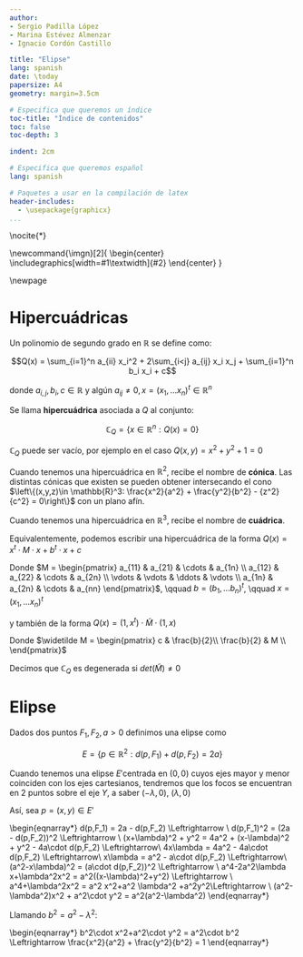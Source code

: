 ```yaml
---
author:
- Sergio Padilla López
- Marina Estévez Almenzar
- Ignacio Cordón Castillo

title: "Elipse"
lang: spanish
date: \today
papersize: A4
geometry: margin=3.5cm

# Especifica que queremos un índice
toc-title: "Índice de contenidos"
toc: false
toc-depth: 3

indent: 2cm

# Especifica que queremos español
lang: spanish

# Paquetes a usar en la compilación de latex
header-includes:
  - \usepackage{graphicx}
...
```


\nocite{*}

\newcommand{\imgn}[2]{
  \begin{center}
    \includegraphics[width=#1\textwidth]{#2}
  \end{center}
}

\newpage

# Hipercuádricas

Un polinomio de segundo grado en $\mathbb{R}$ se define como:

$$Q(x) = \sum_{i=1}^n a_{ii} x_i^2 + 2\sum_{i<j} a_{ij} x_i x_j + \sum_{i=1}^n b_i x_i + c$$

donde $a_{i,j}, b_i, c\in \mathbb{R}$ y algún $a_{ij} \neq 0, x=(x_1, \ldots x_n)^t \in \mathbb{R}^n$

Se llama **hipercuádrica** asociada a $Q$ al conjunto:

$$\mathbb{C}_{Q} = \left\{x\in \mathbb{R}^n : Q(x) = 0\right\}$$

$\mathbb{C}_{Q}$ puede ser vacío, por ejemplo en el caso $Q(x,y) = x^2+y^2+1=0$


Cuando tenemos una hipercuádrica en $\mathbb{R}^2$, recibe el nombre de **cónica**. Las distintas cónicas que existen se pueden obtener intersecando el cono $\left\{(x,y,z)\in \mathbb{R}^3: \frac{x^2}{a^2} + \frac{y^2}{b^2} - {z^2}{c^2} = 0\right\}$ con un plano afín. 

Cuando tenemos una hipercuádrica en $\mathbb{R}^3$, recibe el nombre de **cuádrica**.

Equivalentemente, podemos escribir una hipercuádrica de la forma $Q(x) = x^{t}\cdot M \cdot x + b^{t}\cdot x + c$

Donde $M = \begin{pmatrix} 
    a_{11} & a_{21} & \cdots & a_{1n} \\
    a_{12} & a_{22} & \cdots & a_{2n} \\
    \vdots & \vdots & \ddots & \vdots \\
    a_{1n} & a_{2n} & \cdots & a_{nn}
\end{pmatrix}$, \qquad $b=(b_1, \ldots b_n)^t$, \qquad $x=(x_1, \ldots x_n)^t$

y también de la forma $Q(x) = (1, x^{t})\cdot \widetilde{M} \cdot (1,x)$

Donde $\widetilde M = \begin{pmatrix} 
    c & \frac{b}{2}\\
    \frac{b}{2} & M \\
\end{pmatrix}$

Decimos que $\mathbb{C}_{Q}$ es degenerada si $det(\widetilde{M}) \neq 0$


# Elipse

Dados dos puntos $F_1, F_2, a>0$ definimos una elipse como

$$E=\left\{p\in \mathbb{R}^2 : d(p,F_1) + d(p,F_2) = 2a\right\}$$

Cuando tenemos una elipse $E'$centrada en $(0,0)$ cuyos ejes mayor y menor coinciden con los ejes cartesianos, tendremos que los focos se encuentran en 2 puntos sobre el eje $Y$, a saber $(-\lambda,0)$, $(\lambda,0)$

Así, sea $p=(x,y)\in E'$


\begin{eqnarray*}
    d(p,F_1) = 2a - d(p,F_2) \Leftrightarrow \\
    d(p,F_1)^2 = (2a - d(p,F_2))^2 \Leftrightarrow \\
    (x+\lambda)^2 + y^2 = 4a^2 + (x-\lambda)^2 + y^2 - 4a\cdot d(p,F_2) \Leftrightarrow\\
    4x\lambda = 4a^2 - 4a\cdot d(p,F_2) \Leftrightarrow\\
    x\lambda = a^2 - a\cdot d(p,F_2) \Leftrightarrow\\
    (a^2-x\lambda)^2 = (a\cdot d(p,F_2))^2 \Leftrightarrow \\
    a^4-2a^2\lambda x+\lambda^2x^2 = a^2((x-\lambda)^2+y^2) \Leftrightarrow \\
    a^4+\lambda^2x^2 = a^2 x^2+a^2 \lambda^2 +a^2y^2\Leftrightarrow \\
    (a^2-\lambda^2)x^2 + a^2\cdot y^2 = a^2(a^2-\lambda^2)
\end{eqnarray*}

Llamando $b^2 = a^2 - \lambda^2$:

\begin{eqnarray*}
    b^2\cdot x^2+a^2\cdot y^2 = a^2\cdot b^2 \Leftrightarrow
    \frac{x^2}{a^2} + \frac{y^2}{b^2} = 1 
\end{eqnarray*}
